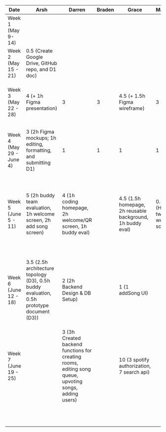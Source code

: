 | Date                     | Arsh                                                                                       | Darren                                                                                                | Braden | Grace                                                      | Maximus                           | Kenneth                                                                                 | Task                                                                                                                                   |
|--------------------------|--------------------------------------------------------------------------------------------|-------------------------------------------------------------------------------------------------------|--------|------------------------------------------------------------|-----------------------------------|-----------------------------------------------------------------------------------------|----------------------------------------------------------------------------------------------------------------------------------------|
| Week 1 (May 9- 14)       |                                                                                            |                                                                                                       |        |                                                            |                                   |                                                                                         |                                                                                                                                        |
| Week 2 (May 15 - 21)     | 0.5 (Create Google Drive, GitHub repo, and D1 doc)                                         |                                                                                                       |        |                                                            |                                   |                                                                                         |                                                                                                                                        |
| Week 3 (May 22 - 28)     | 4 (+ 1h Figma presentation)                                                                | 3                                                                                                     | 3      | 4.5 (+ 1.5h Figma wireframe)                               | 3                                 | 3                                                                                       | First meeting, brainstorming and discussing features and work on presentation                                                          |
| Week 4 (May 29 - June 4) | 3 (2h Figma mockups; 1h editing, formatting, and submitting D1)                            | 1                                                                                                     | 1      | 1                                                          | 1                                 | 1                                                                                       | Discuss server details and how to communicate with Spotify API, complete project proposal                                              |
| Week 5 (June 5 - 11)     | 5 (2h buddy team evaluation, 1h welcome screen, 2h add song screen)                        | 4 (1h coding homepage, 2h welcome/QR screen, 1h buddy eval)                                           |        | 4.5 (1.5h homepage, 2h reusable background, 1h buddy eval) | 0.5 (Helped tweak welcome screen) | 5.5 (2h worked on welcome screen, 1h buddy eval, 2.5 song queue screen)                 | Complete initial version of welcome screen, add song screen, and song queue screen and  complete the bulk of the buddy team evaluation |
| Week 6 (June 12 - 18)    | 3.5 (2.5h architecture topology (D3), 0.5h buddy evaluation, 0.5h prototype document (D3)) | 2 (2h Backend Design & DB Setup)                                                                      |        | 1 (1 addSong UI)                                           |                                   | 3 (1h host queue, progress bar, and control buttons, 2h setup retrofit and spotify api) |                                                                                                                                        |
| Week 7 (June 19 - 25)    |                                                                                            | 3 (3h Created backend functions for creating rooms, editing song queue, upvoting songs, adding users) |        | 10 (3 spotify authorization, 7 search api)                 |                                   |                                                                                         |                                                                                                                                        |
|                          |                                                                                            |                                                                                                       |        |                                                            |                                   |                                                                                         |                                                                                                                                        |
|                          |                                                                                            |                                                                                                       |        |                                                            |                                   |                                                                                         |                                                                                                                                        |
|                          |                                                                                            |                                                                                                       |        |                                                            |                                   |                                                                                         |                                                                                                                                        |
|                          |                                                                                            |                                                                                                       |        |                                                            |                                   |                                                                                         |                                                                                                                                        |
|                          |                                                                                            |                                                                                                       |        |                                                            |                                   |                                                                                         |                                                                                                                                        |
|                          |                                                                                            |                                                                                                       |        |                                                            |                                   |                                                                                         |                                                                                                                                        |
|                          |                                                                                            |                                                                                                       |        |                                                            |                                   |                                                                                         |                                                                                                                                        |
|                          |                                                                                            |                                                                                                       |        |                                                            |                                   |                                                                                         |                                                                                                                                        |
|                          |                                                                                            |                                                                                                       |        |                                                            |                                   |                                                                                         |                                                                                                                                        |
|                          |                                                                                            |                                                                                                       |        |                                                            |                                   |                                                                                         |                                                                                                                                        |
|                          |                                                                                            |                                                                                                       |        |                                                            |                                   |                                                                                         |                                                                                                                                        |
|                          |                                                                                            |                                                                                                       |        |                                                            |                                   |                                                                                         |                                                                                                                                        |
